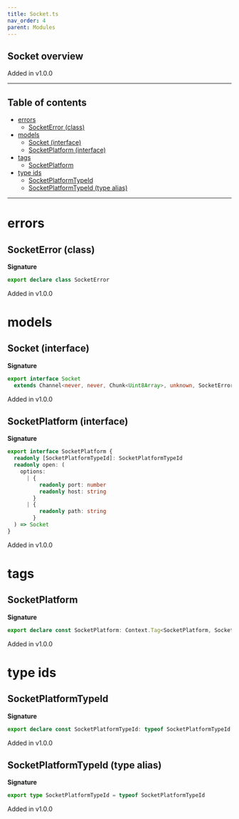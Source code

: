 ```yaml
---
title: Socket.ts
nav_order: 4
parent: Modules
---
```


## Socket overview

Added in v1.0.0

---

<h2 class="text-delta">Table of contents</h2>

- [errors](#errors)
  - [SocketError (class)](#socketerror-class)
- [models](#models)
  - [Socket (interface)](#socket-interface)
  - [SocketPlatform (interface)](#socketplatform-interface)
- [tags](#tags)
  - [SocketPlatform](#socketplatform)
- [type ids](#type-ids)
  - [SocketPlatformTypeId](#socketplatformtypeid)
  - [SocketPlatformTypeId (type alias)](#socketplatformtypeid-type-alias)

---

# errors

## SocketError (class)

**Signature**

```ts
export declare class SocketError
```

Added in v1.0.0

# models

## Socket (interface)

**Signature**

```ts
export interface Socket
  extends Channel<never, never, Chunk<Uint8Array>, unknown, SocketError, Chunk<Uint8Array>, void> {}
```

Added in v1.0.0

## SocketPlatform (interface)

**Signature**

```ts
export interface SocketPlatform {
  readonly [SocketPlatformTypeId]: SocketPlatformTypeId
  readonly open: (
    options:
      | {
          readonly port: number
          readonly host: string
        }
      | {
          readonly path: string
        }
  ) => Socket
}
```

Added in v1.0.0

# tags

## SocketPlatform

**Signature**

```ts
export declare const SocketPlatform: Context.Tag<SocketPlatform, SocketPlatform>
```

Added in v1.0.0

# type ids

## SocketPlatformTypeId

**Signature**

```ts
export declare const SocketPlatformTypeId: typeof SocketPlatformTypeId
```

Added in v1.0.0

## SocketPlatformTypeId (type alias)

**Signature**

```ts
export type SocketPlatformTypeId = typeof SocketPlatformTypeId
```

Added in v1.0.0
